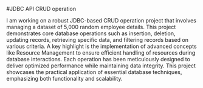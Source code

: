 #JDBC API CRUD operation

I am working on a robust JDBC-based CRUD operation project that involves managing a dataset of 5,000 random employee details. This project demonstrates core database operations such as insertion, deletion, updating records, retrieving specific data, and filtering records based on various criteria. A key highlight is the implementation of advanced concepts like Resource Management to ensure efficient handling of resources during database interactions. Each operation has been meticulously designed to deliver optimized performance while maintaining data integrity. This project showcases the practical application of essential database techniques, emphasizing both functionality and scalability.
